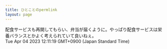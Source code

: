 ```yaml
---
title: ひとことのpermlink
layout: page
---
```

<div class="box" dt="1680577879517">
  配食サービスも再開してもらい、弁当が届くように。やっぱり配食サービスは栄養バランスとかよく考えられていて良いねぇ。
  <div class="content is-small">Tue Apr 04 2023 12:11:19 GMT+0900 (Japan Standard Time)</div>
</div>